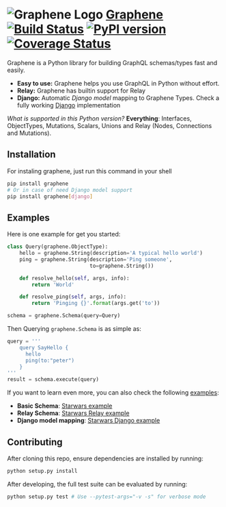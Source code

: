 # ![Graphene Logo](http://graphene-python.org/favicon.png) [Graphene](http://graphene-python.org) [![Build Status](https://travis-ci.org/graphql-python/graphene.svg?branch=master)](https://travis-ci.org/graphql-python/graphene) [![PyPI version](https://badge.fury.io/py/graphene.svg)](https://badge.fury.io/py/graphene) [![Coverage Status](https://coveralls.io/repos/graphql-python/graphene/badge.svg?branch=master&service=github)](https://coveralls.io/github/graphql-python/graphene?branch=master)


Graphene is a Python library for building GraphQL schemas/types fast and easily.

- **Easy to use:** Graphene helps you use GraphQL in Python without effort.
- **Relay:** Graphene has builtin support for Relay
- **Django:** Automatic *Django model* mapping to Graphene Types. Check a fully working [Django](http://github.com/graphql-python/swapi-graphene) implementation


*What is supported in this Python version?* **Everything**: Interfaces, ObjectTypes, Mutations, Scalars, Unions and Relay (Nodes, Connections and Mutations).


## Installation

For instaling graphene, just run this command in your shell

```bash
pip install graphene
# Or in case of need Django model support
pip install graphene[django]
```


## Examples

Here is one example for get you started:

```python
class Query(graphene.ObjectType):
    hello = graphene.String(description='A typical hello world')
    ping = graphene.String(description='Ping someone',
                           to=graphene.String())

    def resolve_hello(self, args, info):
        return 'World'

    def resolve_ping(self, args, info):
        return 'Pinging {}'.format(args.get('to'))

schema = graphene.Schema(query=Query)
```

Then Querying `graphene.Schema` is as simple as:

```python
query = '''
    query SayHello {
      hello
      ping(to:"peter")
    }
'''
result = schema.execute(query)
```

If you want to learn even more, you can also check the following [examples](examples/):

* **Basic Schema**: [Starwars example](examples/starwars)
* **Relay Schema**: [Starwars Relay example](examples/starwars_relay)
* **Django model mapping**: [Starwars Django example](examples/starwars_django)


## Contributing

After cloning this repo, ensure dependencies are installed by running:

```sh
python setup.py install
```

After developing, the full test suite can be evaluated by running:

```sh
python setup.py test # Use --pytest-args="-v -s" for verbose mode
```
